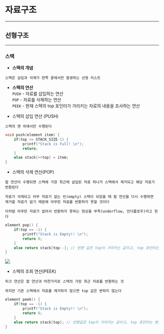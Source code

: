 # 자료구조
---
## 선형구조
---
### 스택
- **스택의 개념**
```
스택은 삽입과 삭제가 한쪽 끝에서만 발생하는 선형 리스트
```

- **스택의 연산**   
`PUSH` - 자료를 삽입하는 연산   
`POP` - 자료를 삭제하는 연산   
`PEEK` - 현재 스택의 top 포인터가 가리키는 자료의 내용을 조사하는 연산

- 스택의 삽입 연산 (PUSH)
```
스택의 맨 위에서만 수행된다
```
```C
void push(element item) {
    if(top >= STACK_SIZE-1) {
        printf("Stack is Full! \n");
        return;
    }
    else stack[++top] = item;
}
```
- 스택의 삭제 연산(POP)
```
팝 연산이 수행되면 스택에 가장 최근에 삽입된 자료 하나가 스택에서 제거되고 해당 자료가 반환된다

자료가 삭제되고 아무 자료가 없는 빈(empty) 스택이 되었을 때 팝 연산을 다시 수행하면 제거할 자료가 없기 때문에 아무런 자료를 반환하지 못할 것이다

이처럼 아무런 자료가 없어서 반환하지 못하는 현상을 부족(underflow, 언더플로우)라고 한다
```
```C
element pop() {
    if(top == -1) {
        printf("Stack is Empty!! \n");
        return 0;
    }
    else return stack[top--]; // 반환 값은 top이 가리키는 값이고, top 포인터는 1개 감소
}
```

![](https://blog.kakaocdn.net/dn/rUqtT/btqIBYGv5aZ/zVsMryjKUTqnN9Kwt5BBek/img.jpg)

- 스택의 조회 연산(PEEK)
```
피크 연산은 팝 연산과 마찬가지로 스택의 가장 최근 자료를 반환하는 것

하지만 기존 스택에서 자료를 제거하지 않으면 top 값은 변하지 않는다
```
```C
element peek() {
    if(top == -1) {
        printf("Stack is Empty!! \n");
        return 0;
    }
    else return stack[top]; // 반환값은 top이 가리키는 값이고, top 포인터는 변함 없음
}
```